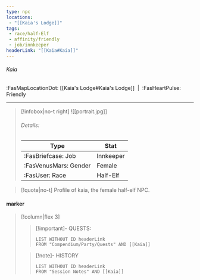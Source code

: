 ```yaml
---
type: npc
locations:
 - "[[Kaia's Lodge]]"
tags:
 - race/half-Elf
 - affinity/friendly
 - job/innkeeper
headerLink: "[[Kaia#Kaia]]"
---
```

###### Kaia
<span class="sub2">:FasMapLocationDot: [[Kaia's Lodge#Kaia's Lodge]] &nbsp;|&nbsp; :FasHeartPulse: Friendly </span>
___

> [!infobox|no-t right]
> ![[portrait.jpg]]
> ###### Details:
> | Type | Stat |
> | ---- | ---- |
> | :FasBriefcase: Job |  Innkeeper |
> | :FasVenusMars: Gender | Female |
> | :FasUser: Race | Half-Elf |
<span class="clearfix"></span>

> [!quote|no-t]
>Profile of kaia, the female half-elf NPC.

#### marker
> [!column|flex 3]
>> [!important]- QUESTS:
>>```dataview
>>LIST WITHOUT ID headerLink
>>FROM "Compendium/Party/Quests" AND [[Kaia]]
>
>>[!note]- HISTORY
>>```dataview
>>LIST WITHOUT ID headerLink
>>FROM "Session Notes" AND [[Kaia]]
